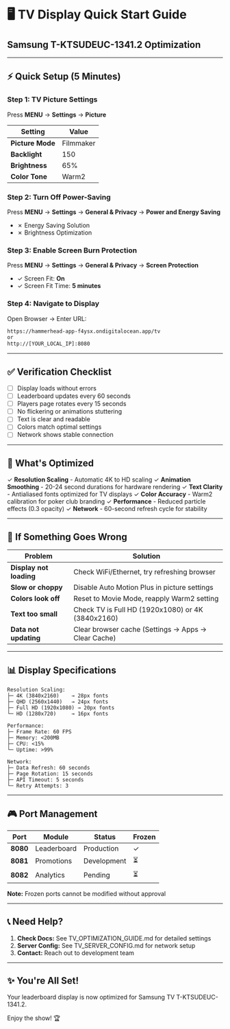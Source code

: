 # 🖥️ TV Display Quick Start Guide
## Samsung T-KTSUDEUC-1341.2 Optimization

---

## **⚡ Quick Setup (5 Minutes)**

### **Step 1: TV Picture Settings**
Press **MENU** → **Settings** → **Picture**

| Setting | Value |
|---------|-------|
| **Picture Mode** | Filmmaker |
| **Backlight** | 150 |
| **Brightness** | 65% |
| **Color Tone** | Warm2 |

### **Step 2: Turn Off Power-Saving**
Press **MENU** → **Settings** → **General & Privacy** → **Power and Energy Saving**

- ✗ Energy Saving Solution
- ✗ Brightness Optimization

### **Step 3: Enable Screen Burn Protection**
Press **MENU** → **Settings** → **General & Privacy** → **Screen Protection**

- ✓ Screen Fit: **On**
- ✓ Screen Fit Time: **5 minutes**

### **Step 4: Navigate to Display**
Open Browser → Enter URL:

```html
https://hammerhead-app-f4ysx.ondigitalocean.app/tv
or
http://[YOUR_LOCAL_IP]:8080
```

---

## **✅ Verification Checklist**

- [ ] Display loads without errors
- [ ] Leaderboard updates every 60 seconds
- [ ] Players page rotates every 15 seconds
- [ ] No flickering or animations stuttering
- [ ] Text is clear and readable
- [ ] Colors match optimal settings
- [ ] Network shows stable connection

---

## **🎯 What's Optimized**

✓ **Resolution Scaling** - Automatic 4K to HD scaling
✓ **Animation Smoothing** - 20-24 second durations for hardware rendering
✓ **Text Clarity** - Antialiased fonts optimized for TV displays
✓ **Color Accuracy** - Warm2 calibration for poker club branding
✓ **Performance** - Reduced particle effects (0.3 opacity)
✓ **Network** - 60-second refresh cycle for stability

---

## **🔧 If Something Goes Wrong**

| Problem | Solution |
|---------|----------|
| **Display not loading** | Check WiFi/Ethernet, try refreshing browser |
| **Slow or choppy** | Disable Auto Motion Plus in picture settings |
| **Colors look off** | Reset to Movie Mode, reapply Warm2 setting |
| **Text too small** | Check TV is Full HD (1920x1080) or 4K (3840x2160) |
| **Data not updating** | Clear browser cache (Settings → Apps → Clear Cache) |

---

## **📊 Display Specifications**

```text
Resolution Scaling:
├─ 4K (3840x2160)    → 28px fonts
├─ QHD (2560x1440)   → 24px fonts
├─ Full HD (1920x1080) → 20px fonts
└─ HD (1280x720)     → 16px fonts

Performance:
├─ Frame Rate: 60 FPS
├─ Memory: <200MB
├─ CPU: <15%
└─ Uptime: >99%

Network:
├─ Data Refresh: 60 seconds
├─ Page Rotation: 15 seconds
├─ API Timeout: 5 seconds
└─ Retry Attempts: 3
```

---

## **🎮 Port Management**

| Port | Module | Status | Frozen |
|------|--------|--------|--------|
| **8080** | Leaderboard | Production | ✓ |
| **8081** | Promotions | Development | ⏳ |
| **8082** | Analytics | Pending | ⏳ |

**Note:** Frozen ports cannot be modified without approval

---

## **📞 Need Help?**

1. **Check Docs:** See TV_OPTIMIZATION_GUIDE.md for detailed settings
2. **Server Config:** See TV_SERVER_CONFIG.md for network setup
3. **Contact:** Reach out to development team

---

## **✨ You're All Set!**

Your leaderboard display is now optimized for Samsung TV T-KTSUDEUC-1341.2.

Enjoy the show! 🏆
